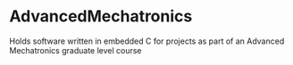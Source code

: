 # AdvancedMechatronics
Holds software written in embedded C for projects as part of an Advanced Mechatronics graduate level course

